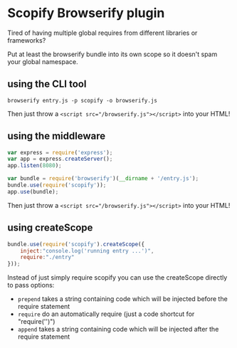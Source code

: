# Scopify Browserify plugin

Tired of having multiple global requires from different libraries or frameworks?

Put at least the browserify bundle into its own scope so it doesn't spam your global namespace.

## using the CLI tool

```shell
browserify entry.js -p scopify -o browserify.js
```

Then just throw a `<script src="/browserify.js"></script>` into your HTML!

## using the middleware

```javascript
var express = require('express');
var app = express.createServer();
app.listen(8080);

var bundle = require('browserify')(__dirname + '/entry.js');
bundle.use(require('scopify'));
app.use(bundle);
```

Then just throw a `<script src="/browserify.js"></script>` into your HTML!

## using createScope

```javascript
bundle.use(require('scopify').createScope({
    inject:"console.log('running entry ...')",
    require:"./entry"
}));
```

Instead of just simply require scopify you can use the createScope directly to pass options:

* `prepend` takes a string containing code which will be injected before the require statement
* `require` do an automatically require (just a code shortcut for "require('<filename>')")
* `append` takes a string containing code which will be injected after the require statement

